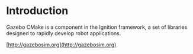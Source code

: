 # Introduction

Gazebo CMake is a component in the Ignition framework, a set
of libraries designed to rapidly develop robot applications.

[http://gazebosim.org](http://gazebosim.org)
